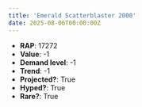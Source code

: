 ```yaml
---
title: 'Emerald Scatterblaster 2000'
date: 2025-08-06T00:00:00Z
---
```

- **RAP**: 17272
- **Value**: -1
- **Demand level**: -1
- **Trend**: -1
- **Projected?**: True
- **Hyped?**: True
- **Rare?**: True
